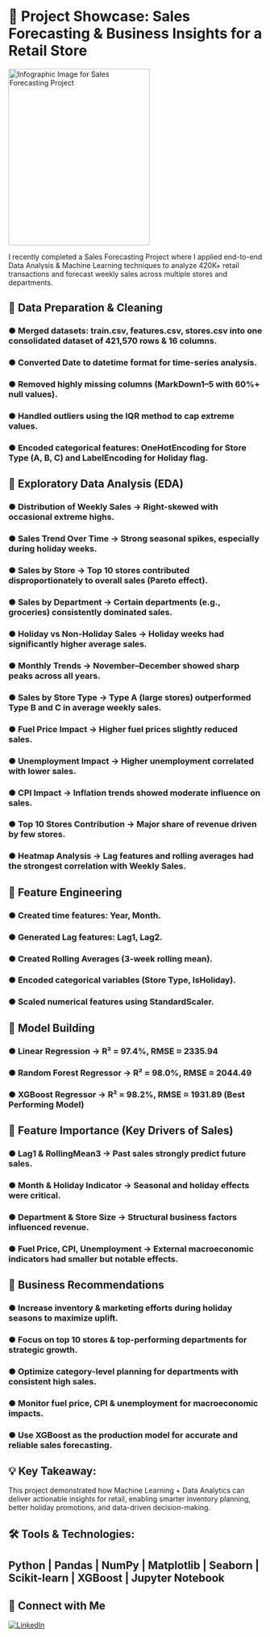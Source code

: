 # 🚀 Project Showcase: Sales Forecasting & Business Insights for a Retail Store
<img width="280" height="350" alt="Infographic Image for Sales Forecasting Project" src="https://github.com/user-attachments/assets/34e7e710-d61d-47fe-990a-f9250cccfba4" />


I recently completed a Sales Forecasting Project where I applied end-to-end Data Analysis & Machine Learning techniques to analyze 420K+ retail transactions and forecast weekly sales across multiple stores and departments.

## 🔹 Data Preparation & Cleaning

### ● Merged datasets: train.csv, features.csv, stores.csv into one consolidated dataset of 421,570 rows & 16 columns.
### ● Converted Date to datetime format for time-series analysis.
### ● Removed highly missing columns (MarkDown1–5 with 60%+ null values).
### ● Handled outliers using the IQR method to cap extreme values.
### ● Encoded categorical features: OneHotEncoding for Store Type (A, B, C) and LabelEncoding for Holiday flag.

## 🔹 Exploratory Data Analysis (EDA)

### ● Distribution of Weekly Sales → Right-skewed with occasional extreme highs.
### ● Sales Trend Over Time → Strong seasonal spikes, especially during holiday weeks.
### ● Sales by Store → Top 10 stores contributed disproportionately to overall sales (Pareto effect).
### ● Sales by Department → Certain departments (e.g., groceries) consistently dominated sales.
### ● Holiday vs Non-Holiday Sales → Holiday weeks had significantly higher average sales.
### ● Monthly Trends → November–December showed sharp peaks across all years.
### ● Sales by Store Type → Type A (large stores) outperformed Type B and C in average weekly sales.
### ● Fuel Price Impact → Higher fuel prices slightly reduced sales.
### ● Unemployment Impact → Higher unemployment correlated with lower sales.
### ● CPI Impact → Inflation trends showed moderate influence on sales.
### ● Top 10 Stores Contribution → Major share of revenue driven by few stores.
### ● Heatmap Analysis → Lag features and rolling averages had the strongest correlation with Weekly Sales.

## 🔹 Feature Engineering

### ● Created time features: Year, Month.
### ● Generated Lag features: Lag1, Lag2.
### ● Created Rolling Averages (3-week rolling mean).
### ● Encoded categorical variables (Store Type, IsHoliday).
### ● Scaled numerical features using StandardScaler.

## 🔹 Model Building

### ● Linear Regression → R² = 97.4%, RMSE ≈ 2335.94
### ● Random Forest Regressor → R² = 98.0%, RMSE ≈ 2044.49
### ● XGBoost Regressor → R² = 98.2%, RMSE ≈ 1931.89 (Best Performing Model)

## 🔹 Feature Importance (Key Drivers of Sales)

### ● Lag1 & RollingMean3 → Past sales strongly predict future sales.
### ● Month & Holiday Indicator → Seasonal and holiday effects were critical.
### ● Department & Store Size → Structural business factors influenced revenue.
### ● Fuel Price, CPI, Unemployment → External macroeconomic indicators had smaller but notable effects.

## 🔹 Business Recommendations

### ● Increase inventory & marketing efforts during holiday seasons to maximize uplift.
### ● Focus on top 10 stores & top-performing departments for strategic growth.
### ● Optimize category-level planning for departments with consistent high sales.
### ● Monitor fuel price, CPI & unemployment for macroeconomic impacts.
### ● Use XGBoost as the production model for accurate and reliable sales forecasting.

## 💡 Key Takeaway:

This project demonstrated how Machine Learning + Data Analytics can deliver actionable insights for retail, enabling smarter inventory planning, better holiday promotions, and data-driven decision-making.

## 🛠 Tools & Technologies:

## Python | Pandas | NumPy | Matplotlib | Seaborn | Scikit-learn | XGBoost | Jupyter Notebook

## 💼 Connect with Me

[![LinkedIn](https://img.shields.io/badge/LinkedIn-Profile-blue)](https://www.linkedin.com/in/saumyasuteshnu-behera-50a478209/)
